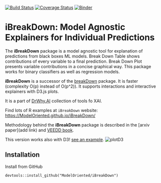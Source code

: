 [![Build Status](https://api.travis-ci.org/ModelOriented/iBreakDown.png)](https://travis-ci.org/ModelOriented/iBreakDown)
[![Coverage
Status](https://img.shields.io/codecov/c/github/ModelOriented/iBreakDown/master.svg)](https://codecov.io/github/ModelOriented/iBreakDown?branch=master)
[![Binder](https://mybinder.org/badge_logo.svg)](https://mybinder.org/v2/gh/ModelOriented/iBreakDown/master?filepath=jupyter-notebooks/)

# iBreakDown: Model Agnostic Explainers for Individual Predictions

The **iBreakDown** package is a model agnostic tool for explanation of predictions from black boxes ML models.
Break Down Table shows contributions of every variable to a final prediction. 
Break Down Plot presents variable contributions in a concise graphical way. 
This package works for binary classifiers as well as regression models. 

**iBreakDown** is a successor of the [breakDown](https://github.com/pbiecek/breakDown) package. It is faster (complexity O(p) instead of O(p^2)). It supports interactions and interactive explainers with D3.js plots.

It is a part of [DrWhy.AI](http://DrWhy.AI) collection of tools fo XAI.

Find lots of R examples at `iBreakDown` website: https://ModelOriented.github.io/iBreakDown/

Methodology behind the **iBreakDown** package is described in the [arxiv paper](add link) and [VEEDD book](https://pbiecek.github.io/PM_VEE/breakDown.html).

This version works also with D3! 
[see an example](https://modeloriented.github.io/iBreakDown/articles/vignette_iBreakDown_titanic.html#plot-attributions-with-d3).
![plotD3](images/plotD3.png)

## Installation

Install from GitHub

```
devtools::install_github("ModelOriented/iBreakDown")
```
